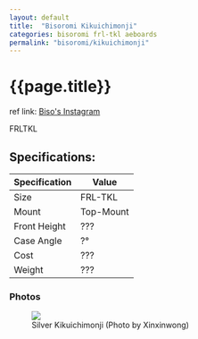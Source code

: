 ```yaml
---
layout: default
title:  "Bisoromi Kikuichimonji"
categories: bisoromi frl-tkl aeboards
permalink: "bisoromi/kikuichimonji"
---
```

# {{page.title}}

ref link: [Biso's Instagram](https://www.instagram.com/bisoromi_/)

FRLTKL

## Specifications:

| Specification | Value |
|---|---|
| Size | FRL-TKL |
| Mount | Top-Mount |
| Front Height | ??? |
| Case Angle | ?° |
| Cost | ??? |
| Weight | ??? |

### Photos
<figure>
  <img src="{{ 'assets/images/bisoromi/kikuichimonji/kikuichimonji-xxw.png' | relative_url }}">
  <figcaption>Silver Kikuichimonji (Photo by Xinxinwong)</figcaption>
</figure>
